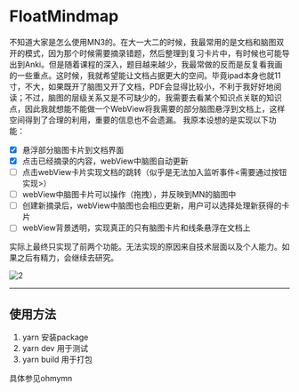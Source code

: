 # FloatMindmap

不知道大家是怎么使用MN3的。在大一大二的时候，我最常用的是文档和脑图双开的模式，因为那个时候需要摘录错题，然后整理到复习卡片中，有时候也可能导出到Anki。但是随着课程的深入，题目越来越少，我最常做的反而是反复看我画的一些重点。这时候，我就希望能让文档占据更大的空间。毕竟ipad本身也就11寸，不大，如果既开了脑图又开了文档，PDF会显得比较小，不利于我好好地阅读；不过，脑图的层级关系又是不可缺少的，我需要去看某个知识点关联的知识点，因此我就想能不能做一个WebView将我需要的部分脑图悬浮到文档上，这样空间得到了合理的利用，重要的信息也不会遗漏。
我原本设想的是实现以下功能：

- [x] 悬浮部分脑图卡片到文档界面
- [x] 点击已经摘录的内容，webView中脑图自动更新
- [ ] 点击webView卡片实现文档的跳转（似乎是无法加入监听事件<需要通过按钮实现>）
- [ ] webView中脑图卡片可以操作（拖拽），并反映到MN的脑图中
- [ ] 创建新摘录后，webView中脑图也会相应更新，用户可以选择处理新获得的卡片
- [ ] webView背景透明，实现真正的只有脑图卡片和线条悬浮在文档上

实际上最终只实现了前两个功能。无法实现的原因来自技术层面以及个人能力。如果之后有精力，会继续去研究。

![2](https://user-images.githubusercontent.com/49256406/155869878-a277277e-0b42-4985-b7ef-b083f3e144f1.gif)

---

## 使用方法
1. yarn 安装package
2. yarn dev 用于测试
3. yarn build 用于打包

具体参见ohmymn
